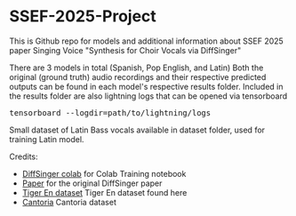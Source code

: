 # SSEF-2025-Project
This is Github repo for models and additional information about SSEF 2025 paper Singing Voice "Synthesis for Choir Vocals via DiffSinger"

There are 3 models in total (Spanish, Pop English, and Latin)
Both the original (ground truth) audio recordings and their respective predicted outputs can be found in each model's respective results folder. 
Included in the results folder are also lightning logs that can be opened via tensorboard
<pre>
tensorboard --logdir=path/to/lightning/logs
</pre>

Small dataset of Latin Bass vocals available in dataset folder, used for training Latin model. 
  
Credits:
- [DiffSinger colab](https://github.com/MLo7Ghinsan/DiffSinger_colab_notebook_MLo7) for Colab Training notebook
- [Paper](https://arxiv.org/abs/2105.02446) for the original DiffSinger paper
- [Tiger En dataset](https://github.com/openvpi/MakeDiffSinger/wiki/Public-datasets)  Tiger En dataset found here
- [Cantoria](https://doi.org/10.5281/zenodo.5878677) Cantoria dataset
